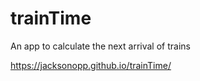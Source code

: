 # trainTime
An app to calculate the next arrival of trains

https://jacksonopp.github.io/trainTime/

